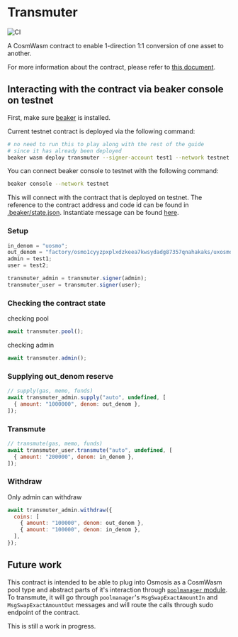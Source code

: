 # Transmuter

![CI](https://github.com/osmosis-labs/transmuter/actions/workflows/rust.yml/badge.svg)

A CosmWasm contract to enable 1-direction 1:1 conversion of one asset to another.

For more information about the contract, please refer to [this document](./contracts/transmuter/README.md).

## Interacting with the contract via beaker console on testnet

First, make sure [beaker](https://github.com/osmosis-labs/beaker#installation) is installed.

Current testnet contract is deployed via the following command:

```sh
# no need to run this to play along with the rest of the guide
# since it has already been deployed
beaker wasm deploy transmuter --signer-account test1 --network testnet
```

You can connect beaker console to testnet with the following command:

```sh
beaker console --network testnet
```

This will connect with the contract that is deployed on testnet. The reference to the contract address and code id can be found in [.beaker/state.json](.beaker/state.json).
Instantiate message can be found [here](contracts/transmuter/instantiate-msgs/default.json).

### Setup

```js
in_denom = "uosmo";
out_denom = "factory/osmo1cyyzpxplxdzkeea7kwsydadg87357qnahakaks/uxosmo";
admin = test1;
user = test2;

transmuter_admin = transmuter.signer(admin);
transmuter_user = transmuter.signer(user);
```

### Checking the contract state

checking pool

```js
await transmuter.pool();
```

checking admin

```js
await transmuter.admin();
```

### Supplying out_denom reserve

```js
// supply(gas, memo, funds)
await transmuter_admin.supply("auto", undefined, [
  { amount: "1000000", denom: out_denom },
]);
```

### Transmute

```js
// transmute(gas, memo, funds)
await transmuter_user.transmute("auto", undefined, [
  { amount: "200000", denom: in_denom },
]);
```

### Withdraw

Only admin can withdraw

```js
await transmuter_admin.withdraw({
  coins: [
    { amount: "100000", denom: out_denom },
    { amount: "100000", denom: in_denom },
  ],
});
```

## Future work

This contract is intended to be able to plug into Osmosis as a CosmWasm pool type and abstract parts of it's interaction through [`poolmanager` module](https://github.com/osmosis-labs/osmosis/tree/main/x/poolmanager).
To transmute, it will go through `poolmanager`'s `MsgSwapExactAmountIn` and `MsgSwapExactAmountOut` messages and will route the calls through sudo endpoint of the contract.

This is still a work in progress.
